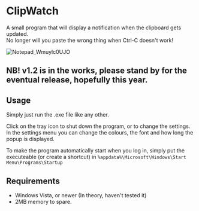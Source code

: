 # ClipWatch
A small program that will display a notification when the clipboard gets updated.\
No longer will you paste the wrong thing when Ctrl-C doesn't work!

![Notepad_Wmuylc0UJO](https://user-images.githubusercontent.com/91881038/169825875-4dfb351c-7321-4439-add4-a444c5ec2baf.gif)

## NB! v1.2 is in the works, please stand by for the eventual release, hopefully this year.

## Usage
Simply just run the .exe file like any other.

Click on the tray icon to shut down the program, or to change the settings.\
In the settings menu you can change the colours, the font and how long the popup is displayed.

To make the program automatically start when you log in, simply put the executeable (or create a shortcut) in `%appdata%\Microsoft\Windows\Start Menu\Programs\Startup`

## Requirements
- Windows Vista, or newer (In theory, haven't tested it)
- 2MB memory to spare.
